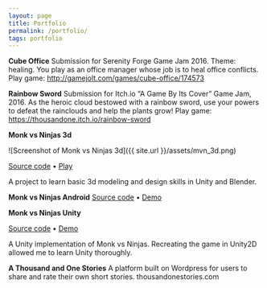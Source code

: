 ```yaml
---
layout: page
title: Portfolio
permalink: /portfolio/
tags: portfolio
---
```

__Cube Office__
Submission for Serenity Forge Game Jam 2016. Theme: healing. You play as an office manager whose job is to heal office conflicts.
Play game: http://gamejolt.com/games/cube-office/174573

__Rainbow Sword__
Submission for Itch.io “A Game By Its Cover” Game Jam, 2016. As the heroic cloud bestowed with a rainbow sword, use your powers to defeat the rainclouds and help the plants grow!
Play game: https://thousandone.itch.io/rainbow-sword

__Monk vs Ninjas 3d__

![Screenshot of Monk vs Ninjas 3d]({{ site.url }}/assets/mvn_3d.png)

[Source code](http://github.com/edking4967/mvn-3d) • [Play](http://thousandonestories.com/mvn3d)

A project to learn basic 3d modeling and design skills in Unity and Blender. 

__Monk vs Ninjas Android__
[Source code](github.com/edking4967/monk-vs-ninjas) • [Demo](thousandonestories.com/apk)

__Monk vs Ninjas Unity__

[Source code](github.com/edking4967/monk-vs-ninjas-unity) • [Demo](thousandonestories.com/monk)

A Unity implementation of Monk vs Ninjas. Recreating the game in Unity2D allowed me to learn Unity thoroughly.

__A Thousand and One Stories__
A platform built on Wordpress for users to share and rate their own short stories.
thousandonestories.com


